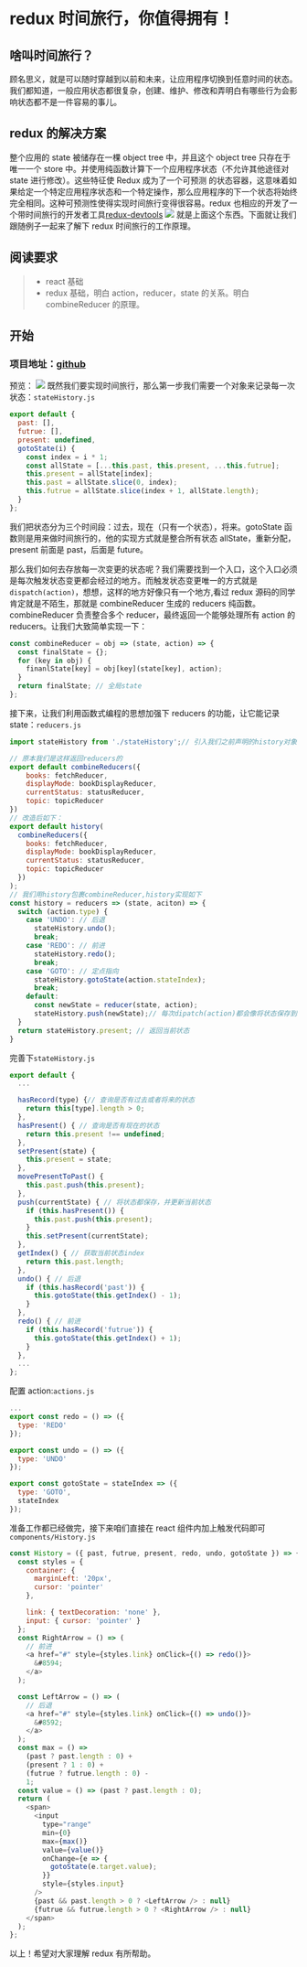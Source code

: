 # redux 时间旅行，你值得拥有！

## 啥叫时间旅行？

顾名思义，就是可以随时穿越到以前和未来，让应用程序切换到任意时间的状态。我们都知道，一般应用状态都很复杂，创建、维护、修改和弄明白有哪些行为会影响状态都不是一件容易的事儿。

## redux 的解决方案

整个应用的 state 被储存在一棵 object tree 中，并且这个 object tree 只存在于唯一一个 store 中。并使用纯函数计算下一个应用程序状态（不允许其他途径对 state 进行修改）。这些特征使 Redux 成为了一个可预测 的状态容器，这意味着如果给定一个特定应用程序状态和一个特定操作，那么应用程序的下一个状态将始终完全相同。这种可预测性使得实现时间旅行变得很容易。redux 也相应的开发了一个带时间旅行的开发者工具[redux-devtools](https://github.com/reduxjs/redux-devtools)
![](src/assets/images/slider.jpg)
就是上面这个东西。下面就让我们跟随例子一起来了解下 redux 时间旅行的工作原理。

## 阅读要求

> * react 基础
> * redux 基础，明白 action，reducer，state 的关系。明白 combineReducer 的原理。

## 开始

### 项目地址：[github](https://github.com/wuyafeiJS/redux-timetravel)

预览：
![](src/assets/images/preview.gif)
既然我们要实现时间旅行，那么第一步我们需要一个对象来记录每一次状态：`stateHistory.js`

```js
export default {
  past: [],
  futrue: [],
  present: undefined,
  gotoState(i) {
    const index = i * 1;
    const allState = [...this.past, this.present, ...this.futrue];
    this.present = allState[index];
    this.past = allState.slice(0, index);
    this.futrue = allState.slice(index + 1, allState.length);
  }
};
```

我们把状态分为三个时间段：过去，现在（只有一个状态），将来。gotoState 函数则是用来做时间旅行的，他的实现方式就是整合所有状态 allState，重新分配，present 前面是 past，后面是 future。

那么我们如何去存放每一次变更的状态呢？我们需要找到一个入口，这个入口必须是每次触发状态变更都会经过的地方。而触发状态变更唯一的方式就是`dispatch(action)`，想想，这样的地方好像只有一个地方,看过 redux 源码的同学肯定就是不陌生，那就是 combineReducer 生成的 reducers 纯函数。
combineReducer 负责整合多个 reducer，最终返回一个能够处理所有 action 的 reducers。让我们大致简单实现一下：

```js
const combineReducer = obj => (state, action) => {
  const finalState = {};
  for (key in obj) {
    finanlState[key] = obj[key](state[key], action);
  }
  return finalState; // 全局state
};
```

接下来，让我们利用函数式编程的思想加强下 reducers 的功能，让它能记录 state：`reducers.js`

```js
import stateHistory from './stateHistory';// 引入我们之前声明的history对象

// 原本我们是这样返回reducers的
export default combineReducers({
    books: fetchReducer,
    displayMode: bookDisplayReducer,
    currentStatus: statusReducer,
    topic: topicReducer
})
// 改造后如下：
export default history(
  combineReducers({
    books: fetchReducer,
    displayMode: bookDisplayReducer,
    currentStatus: statusReducer,
    topic: topicReducer
  })
);
// 我们用history包裹combineReducer,history实现如下
const history = reducers => (state, aciton) => {
  switch (action.type) {
    case 'UNDO': // 后退
      stateHistory.undo();
      break;
    case 'REDO': // 前进
      stateHistory.redo();
      break;
    case 'GOTO': // 定点指向
      stateHistory.gotoState(action.stateIndex);
      break;
    default:
      const newState = reducer(state, action);
      stateHistory.push(newState);// 每次dipatch(action)都会像将状态保存到stateHistory
  }
  return stateHistory.present; // 返回当前状态
}
```

完善下`stateHistory.js`

```js
export default {
  ...

  hasRecord(type) {// 查询是否有过去或者将来的状态
    return this[type].length > 0;
  },
  hasPresent() { // 查询是否有现在的状态
    return this.present !== undefined;
  },
  setPresent(state) {
    this.present = state;
  },
  movePresentToPast() {
    this.past.push(this.present);
  },
  push(currentState) { // 将状态都保存，并更新当前状态
    if (this.hasPresent()) {
      this.past.push(this.present);
    }
    this.setPresent(currentState);
  },
  getIndex() { // 获取当前状态index
    return this.past.length;
  },
  undo() { // 后退
    if (this.hasRecord('past')) {
      this.gotoState(this.getIndex() - 1);
    }
  },
  redo() { // 前进
    if (this.hasRecord('futrue')) {
      this.gotoState(this.getIndex() + 1);
    }
  },
  ...
};
```

配置 action:`actions.js`

```js
...
export const redo = () => ({
  type: 'REDO'
});

export const undo = () => ({
  type: 'UNDO'
});

export const gotoState = stateIndex => ({
  type: 'GOTO',
  stateIndex
});
```

准备工作都已经做完，接下来咱们直接在 react 组件内加上触发代码即可`components/History.js`

```js
const History = ({ past, futrue, present, redo, undo, gotoState }) => {
  const styles = {
    container: {
      marginLeft: '20px',
      cursor: 'pointer'
    },

    link: { textDecoration: 'none' },
    input: { cursor: 'pointer' }
  };
  const RightArrow = () => (
    // 前进
    <a href="#" style={styles.link} onClick={() => redo()}>
      &#8594;
    </a>
  );

  const LeftArrow = () => (
    // 后退
    <a href="#" style={styles.link} onClick={() => undo()}>
      &#8592;
    </a>
  );
  const max = () =>
    (past ? past.length : 0) +
    (present ? 1 : 0) +
    (futrue ? futrue.length : 0) -
    1;
  const value = () => (past ? past.length : 0);
  return (
    <span>
      <input
        type="range"
        min={0}
        max={max()}
        value={value()}
        onChange={e => {
          gotoState(e.target.value);
        }}
        style={styles.input}
      />
      {past && past.length > 0 ? <LeftArrow /> : null}
      {futrue && futrue.length > 0 ? <RightArrow /> : null}
    </span>
  );
};
```

以上！希望对大家理解 redux 有所帮助。
